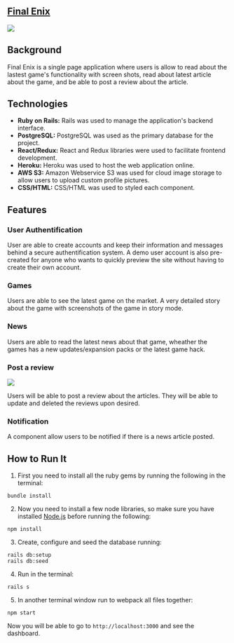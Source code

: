 ## [Final Enix](https://finalenix.herokuapp.com/#/)



<img src="https://github.com/kimju-tran/FPS-SquareEnix/blob/master/readme_img/splash_page.gif" align ="center"><br>

## Background 
Final Enix is a single page application where users is allow to read about the lastest game's functionality with screen shots, read about latest article about the game, and be able to post a review about the article.

## Technologies
* **Ruby on Rails:** Rails was used to manage the application's backend interface.
* **PostgreSQL:** PostgreSQL was used as the primary database for the project. 
* **React/Redux:** React and Redux libraries were used to facilitate frontend development.
* **Heroku:** Heroku was used to host the web application online.
* **AWS S3:** Amazon Webservice S3 was used for cloud image storage to allow users to upload custom profile pictures.
* **CSS/HTML:** CSS/HTML was used to styled each component.

## Features

### User Authentification

User are able to create accounts and keep their information and messages behind a secure authentification system. A demo user account is also pre-created for anyone who wants to quickly preview the site without having to create their own account.

### Games
Users are able to see the latest game on the market. A very detailed story about the game with screenshots of the game in story mode.

### News
Users are able to read the latest news about that game, wheather the games has a new updates/expansion packs or the latest game hack.

### Post a review
![](https://github.com/kimju-tran/FPS-SquareEnix/blob/master/readme_img/comment.gif)

Users will be able to post a review about the articles. They will be able to update and deleted the reviews upon desired.

### Notification
A component allow users to be notified if there is a news article posted.


## How to Run It
1. First you need to install all the ruby gems by running the following in the terminal:

```
bundle install
```

2. Now you need to install a few node libraries, so make sure you have installed [Node.js](https://nodejs.org/en/download/package-manager) before running the following:

```
npm install
```

3. Create, configure and seed the database running:

```
rails db:setup
rails db:seed
```

4. Run in the terminal:

```
rails s
```

5. In another terminal window run to webpack all files together:

```
npm start
```

Now you will be able to go to `http://localhost:3000` and see the dashboard.

